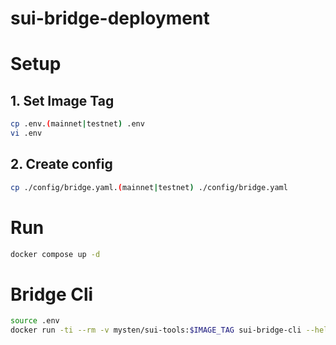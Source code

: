 # sui-bridge-deployment

# Setup

## 1. Set Image Tag
```bash
cp .env.(mainnet|testnet) .env
vi .env
```

## 2. Create config
```bash
cp ./config/bridge.yaml.(mainnet|testnet) ./config/bridge.yaml
```

# Run
```bash
docker compose up -d
```

# Bridge Cli
```bash
source .env
docker run -ti --rm -v mysten/sui-tools:$IMAGE_TAG sui-bridge-cli --help
```